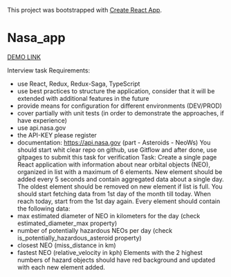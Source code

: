 This project was bootstrapped with [Create React App](https://github.com/facebook/create-react-app).

# Nasa_app

[DEMO LINK](https://Tata2222.github.io/nasa_app/)

Interview task
Requirements:
- use React, Redux, Redux-Saga, TypeScript
-  use best practices to structure the application, consider that it will be extended with additional features in the future
- provide means for configuration for different environments (DEV/PROD)
- cover partially with unit tests (in order to demonstrate the approaches, if have experience)
- use api.nasa.gov
- the API-KEY please register
- documentation:
https://api.nasa.gov  (part - Asteroids - NeoWs)
You should start whit clear repo on github, use Gitflow and after done, use gitpages to submit this task for verification
Task:
Create a single page React application with information about near orbital objects (NEO), organized in list with a maximum of 6 elements. New element should be added every 5 seconds and contain aggregated data about a single day. The oldest element should be removed on new element if list is full. You should start fetching data from 1st day of the month till today. When reach today, start from the 1st day again.
Every element should contain the following data:
- max estimated diameter of NEO in kilometers for the day (check estimated_diameter_max property)
- number of potentially hazardous NEOs per day (check is_potentially_hazardous_asteroid property)
- closest NEO (miss_distance in km)
- fastest NEO (relative_velocity in kph)
Elements with the 2 highest numbers of hazard objects should have red background and updated with each new element added.
